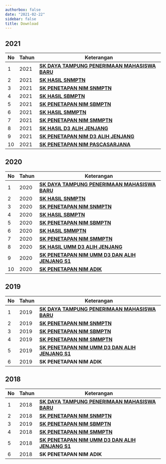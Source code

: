 ```yaml
---
authorbox: false
date: "2021-02-22"
sidebar: false
title: Download
---
```


## 2021

| No  | Tahun | Keterangan                                                                                                                                  |
|-----|-------|---------------------------------------------------------------------------------------------------------------------------------------------|
| 1   | 2021  | [**SK DAYA TAMPUNG PENERIMAAN MAHASISWA BARU**](https://drive.google.com/file/d/1JUA7SXk_Jh-J7yyc6tbLJs_-Cp_MzYVH/view?usp=sharing)         |
| 2   | 2021  | [**SK HASIL SNMPTN**](https://drive.google.com/file/d/1gZ78dCnISrTGLe7aS93yaCLOviFCoI_B/view?usp=sharing "SK HASIL SNMPTN")                 |
| 3   | 2021  | [**SK PENETAPAN NIM SNMPTN**](https://drive.google.com/file/d/1Iwmi1fL6KpHUQWtEw5K3M9oC6YDcwnR0/view?usp=sharing "SK PENETAPAN NIM SNMPTN") |
| 4   | 2021  | [**SK HASIL SBMPTN**](https://drive.google.com/file/d/1P7ipet3Pwz2J2OpHXx-Ghv99Cc0RCAKQ/view?usp=sharing)                                   |
| 5   | 2021  | [**SK PENETAPAN NIM SBMPTN**](https://drive.google.com/file/d/1nTyKs09H_UKKH25tN-7RCQkWyyXfytXg/view?usp=sharing)                           |
| 6   | 2021  | [**SK HASIL SMMPTN**](https://drive.google.com/file/d/1BciZl5SsJGfZmKUtzNWNRplpIv6stepn/view?usp=sharing)                                   |
| 7   | 2021  | [**SK PENETAPAN NIM SMMPTN**](https://drive.google.com/file/d/1RhgkJ1Eh9KEO94WYpWFkf0RppsZ3nfJ9/view?usp=sharing)                           |
| 8   | 2021  | [**SK HASIL D3 ALIH JENJANG**](https://drive.google.com/file/d/1L7o8lbDz0GpGDdEheO9nkTZKBZ03gpPE/view?usp=sharing)                          |
| 9   | 2021  | [**SK PENETAPAN NIM D3 ALIH JENJANG**](https://drive.google.com/file/d/15n43bbauQcB0DprnMrMvVXQyefY_OuyJ/view?usp=sharing)                  |
| 10  | 2021  | [**SK PENETAPAN NIM PASCASARJANA**](https://drive.google.com/file/d/15nctmlic6hpZHSLcxNSRY36R1WlKDRWr/view?usp=sharing)                     |

## **2020**

| No  | Tahun | Keterangan                                                                                                                                                                          |
|-----|-------|-------------------------------------------------------------------------------------------------------------------------------------------------------------------------------------|
| 1   | 2020  | [**SK DAYA TAMPUNG PENERIMAAN MAHASISWA BARU**](https://drive.google.com/file/d/1ivkzQcCqRRR5eCyfnpQeHmUt6zCR8MfW/view?usp=sharing "SK DAYA TAMPUNG PENERIMAAN MAHASISWA BARU")     |
| 2   | 2020  | [**SK HASIL SNMPTN**](https://drive.google.com/file/d/1_rwzyvZeD8KKkmn4WKRJcDnv3wYp7RHY/view?usp=sharing)                                                                           |
| 3   | 2020  | [**SK PENETAPAN NIM SNMPTN**](https://drive.google.com/file/d/1zXgfvr6WzToKRT8Ftbe2AjhbWe4VpmSr/view?usp=sharing "SK PENETAPAN NIM SNMPTN")                                         |
| 4   | 2020  | [**SK HASIL SBMPTN**](https://drive.google.com/file/d/1O4zKzMJaYn4aoBf4FJH-OS85j4oCm8Fx/view?usp=sharing)                                                                           |
| 5   | 2020  | [**SK PENETAPAN NIM SBMPTN**](https://drive.google.com/file/d/10uycg7uh-hBRnxJFv_L4oVFK-8B3JuOh/view?usp=sharing "SK PENETAPAN NIM SBMPTN")                                         |
| 6   | 2020  | [**SK HASIL SMMPTN**](https://drive.google.com/file/d/1PbwdzG3KcFrnCu2W85litTBjHuNndllT/view?usp=sharing)                                                                           |
| 7   | 2020  | [**SK PENETAPAN NIM SMMPTN**](https://drive.google.com/file/d/10dhjQp_UuTvpvAut9Pqr3W0p2fFp3u-X/view?usp=sharing "SK PENETAPAN NIM SMMPTN")                                         |
| 8   | 2020  | [**SK HASIL UMM D3 ALIH JENJANG**](https://drive.google.com/file/d/1Pwu9Bj1Pfq1MmRY6UIfP4eQAXd0u3CIr/view?usp=sharing)                                                              |
| 9   | 2020  | [**SK PENETAPAN NIM UMM D3 DAN ALIH JENJANG S1**](https://drive.google.com/file/d/10_o2nF4w4tllsXBDc9ZOjjS_C_16-CwX/view?usp=sharing "SK PENETAPAN NIM UMM D3 DAN ALIH JENJANG S1") |
| 10  | 2020  | [**SK PENETAPAN NIM ADIK**](https://drive.google.com/file/d/10_Tr9LkkAVasp2ivbkbgIAEDj_dbm3Hp/view?usp=sharing "SK PENETAPAN NIM ADIK")                                             |

## **2019**

| No  | Tahun | Keterangan                                                                                                                                                                          |
|-----|-------|-------------------------------------------------------------------------------------------------------------------------------------------------------------------------------------|
| 1   | 2019  | [**SK DAYA TAMPUNG PENERIMAAN MAHASISWA BARU**](https://drive.google.com/file/d/1Y2eXaUttYFmrUdg0uby6_sXmw4tkGs0w/view?usp=sharing "SK DAYA TAMPUNG PENERIMAAN MAHASISWA BARU")     |
| 2   | 2019  | [**SK PENETAPAN NIM SNMPTN**](https://drive.google.com/file/d/0B4KY1MhkjLm8SlNTa3FiRDJUY1VOb1B2Z1VPSmFuckMxeDNv/view?usp=sharing "SK PENETAPAN NIM SNMPTN")                         |
| 3   | 2019  | [**SK PENETAPAN NIM SBMPTN**](https://drive.google.com/file/d/1bUlb2rCtC6xJdlqoP8MvGZ8kACsA4MMM/view?usp=sharing "SK PENETAPAN NIM SBMPTN")                                         |
| 4   | 2019  | [**SK PENETAPAN NIM SMMPTN**](https://drive.google.com/file/d/1Pj4dbs6EF2W3DzU-78g0PdhR6Ti--dgV/view?usp=sharing "SK PENETAPAN NIM SMMPTN")                                         |
| 5   | 2019  | [**SK PENETAPAN NIM UMM D3 DAN ALIH JENJANG S1**](https://drive.google.com/file/d/15QHezmTCTIIcC4AQw6zZlIuz9QWSvjra/view?usp=sharing "SK PENETAPAN NIM UMM D3 DAN ALIH JENJANG S1") |
| 6   | 2019  | **SK PENETAPAN NIM ADIK**                                                                                                                                                           |

## 2018

| No  | Tahun | Keterangan                                                                                                                            |
|-----|-------|---------------------------------------------------------------------------------------------------------------------------------------|
| 1   | 2018  | [**SK DAYA TAMPUNG PENERIMAAN MAHASISWA BARU**](https://drive.google.com/file/d/1NeZl55Opti_E_fQJBpV599XyDywt17DD/view?usp=sharing)   |
| 2   | 2018  | [**SK PENETAPAN NIM SNMPTN**](https://drive.google.com/file/d/1rFrGOJrHBspw0dnJNxE4jyPgl4XPF1LA/view?usp=sharing)                     |
| 3   | 2019  | [**SK PENETAPAN NIM SBMPTN**](https://drive.google.com/file/d/1E212Pz6HgJ_58nWJ_fGYFYQibXhh4dqt/view?usp=sharing)                     |
| 4   | 2018  | [**SK PENETAPAN NIM SMMPTN**](https://drive.google.com/file/d/1DyTJ1g5nXM4ROE-zUzmggZO1t5gCnQRu/view?usp=sharing)                     |
| 5   | 2018  | [**SK PENETAPAN NIM UMM D3 DAN ALIH JENJANG S1**](https://drive.google.com/file/d/1DtKXDtzh37brWtryNQnqPBKyTY-GWHrT/view?usp=sharing) |
| 6   | 2018  | **SK PENETAPAN NIM ADIK**                                                                                                             |
